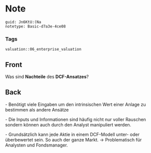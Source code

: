 # Note
```
guid: Jn6KtU:(Na
notetype: Basic-d7a3e-4ce08
```

### Tags
```
valuation::06_enterprise_valuation
```

## Front
<p>Was sind <b>Nachteile</b> des <b>DCF-Ansatzes</b>?

## Back
<p>- Benötigt viele Eingaben um den intrinsischen Wert einer Anlage
zu bestimmen als andere Ansätze
<p>- Die Inputs und Informationen sind häufig nicht nur voller
Rauschen sondern können auch durch den Analyst manipuliert werden.
<p>- Grundsätzlich kann jede Aktie in einem DCF-Modell unter- oder
überbewertet sein. So auch der ganze Markt. -> Problematisch für
Analysten und Fondsmanager.
